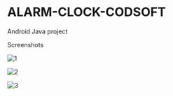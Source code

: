﻿# ALARM-CLOCK-CODSOFT

Android Java project 

Screenshots


![1](https://github.com/arihantjain-aj/ALARM-CLOCK-CODSOFT/assets/121403074/767dc2a3-a5cd-4cf7-9e7b-1a8ea60e4f38)

![2](https://github.com/arihantjain-aj/ALARM-CLOCK-CODSOFT/assets/121403074/4289313f-8848-49dd-8af1-750f81317b91)

![3](https://github.com/arihantjain-aj/ALARM-CLOCK-CODSOFT/assets/121403074/210604ce-02e7-474c-acba-97b7bd66d37a)


